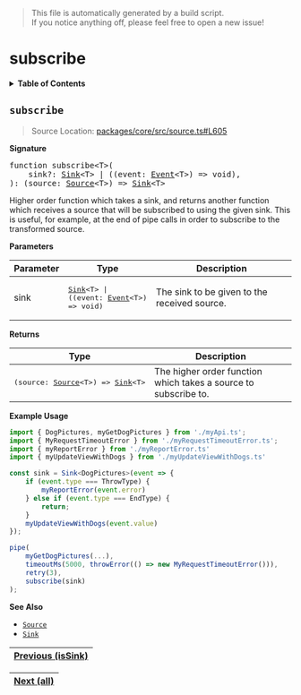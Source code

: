 > This file is automatically generated by a build script.<br>If you notice anything off, please feel free to open a new issue!

# subscribe

<details><summary><b>Table of Contents</b></summary><br>

1. [<code>subscribe</code>](#subscribe)</details>

## <a name="subscribe"></a><code>subscribe</code>

> Source Location: [packages\/core\/src\/source.ts#L605](..\/..\/packages\/core\/src\/source.ts#L605)

<b>Signature</b>

<pre>function subscribe&lt;T&gt;(<br>    sink?: <a href="02-Sink.md#Sink-Interface">Sink</a>&lt;T&gt; | ((event: <a href="../02-api-event/00-Event.md#Event">Event</a>&lt;T&gt;) =&gt; void),<br>): (source: <a href="00-Source.md#Source-Interface">Source</a>&lt;T&gt;) =&gt; <a href="02-Sink.md#Sink-Interface">Sink</a>&lt;T&gt;</pre>

Higher order function which takes a sink, and returns another function which receives a source that will be subscribed to using the given sink. This is useful, for example, at the end of pipe calls in order to subscribe to the transformed source.

<b>Parameters</b>

| Parameter | Type | Description |
| --- | --- | --- |
| sink | <pre>[Sink](02-Sink.md#Sink-Interface)&lt;T&gt; &#124; ((event: [Event](../02-api-event/00-Event.md#Event)&lt;T&gt;) =&gt; void)</pre> | The sink to be given to the received source. |

<b>Returns</b>

| Type | Description |
| --- | --- |
| <pre>(source: [Source](00-Source.md#Source-Interface)&lt;T&gt;) =&gt; [Sink](02-Sink.md#Sink-Interface)&lt;T&gt;</pre> | The higher order function which takes a source to subscribe to. |

<b>Example Usage</b>

```ts
import { DogPictures, myGetDogPictures } from './myApi.ts';
import { MyRequestTimeoutError } from './myRequestTimeoutError.ts';
import { myReportError } from './myReportError.ts'
import { myUpdateViewWithDogs } from './myUpdateViewWithDogs.ts'

const sink = Sink<DogPictures>(event => {
    if (event.type === ThrowType) {
        myReportError(event.error)
    } else if (event.type === EndType) {
        return;
    }
    myUpdateViewWithDogs(event.value)
});

pipe(
    myGetDogPictures(...),
    timeoutMs(5000, throwError(() => new MyRequestTimeoutError())),
    retry(3),
    subscribe(sink)
);
```

<b>See Also</b>

- <code>[Source](00-Source.md#Source)</code>
- <code>[Sink](02-Sink.md#Sink)</code><br>

| [Previous \(isSink\)](03-isSink.md#readme) |
| --- |

<div align="right">

| [Next \(all\)](05-all.md#readme) |
| --- |
</div>
